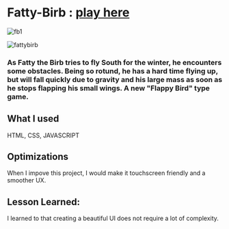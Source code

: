 # Fatty-Birb : [play here](https://fatty-birb.netlify.app/)


![fb1](https://user-images.githubusercontent.com/98113417/204052890-5eb23526-001f-473d-83c7-8605af57a1ad.jpg)

![fattybirb](https://user-images.githubusercontent.com/98113417/204052020-63e6b125-f45e-4eca-9769-719bf270f6c8.jpg)


### As Fatty the Birb tries to fly South for the winter, he encounters some obstacles. Being so rotund, he has a hard time flying up, but will fall quickly due to gravity and his large mass as soon as he stops flapping his small wings. A new "Flappy Bird" type game.


## What I used
HTML, CSS, JAVASCRIPT


## Optimizations
When I impove this project, I would make it touchscreen friendly and a smoother UX. 


## Lesson Learned:
I learned to that creating a beautiful UI does not require a lot of complexity.
